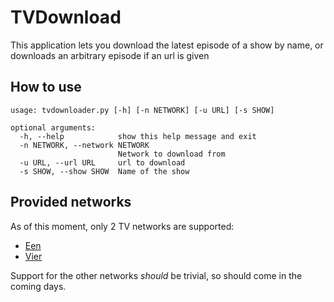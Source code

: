 # TVDownload
This application lets you download the latest episode of a show by name, or downloads an arbitrary episode if an url is given

## How to use
```
usage: tvdownloader.py [-h] [-n NETWORK] [-u URL] [-s SHOW]

optional arguments:
  -h, --help            show this help message and exit
  -n NETWORK, --network NETWORK
                        Network to download from
  -u URL, --url URL     url to download
  -s SHOW, --show SHOW  Name of the show

```
## Provided networks
As of this moment, only 2 TV networks are supported:
* [Een](https://www.een.be)
* [Vier](http://www.vier.be)

Support for the other networks *should* be trivial, so should come in the coming days.
